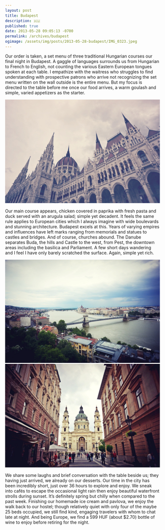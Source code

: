 ```yaml
---
layout: post
title: Budapest
description: 🇭🇺
published: true
date: 2013-05-28 09:05:13 -0700
permalink: /archives/budapest
ogimage: /assets/img/posts/2013-05-28-budapest/IMG_0323.jpeg
---
```

Our order is taken, a set menu of three traditional Hungarian courses our final night in Budapest. A gaggle of languages surrounds us from Hungarian to French to English, not counting the various Eastern European tongues spoken at each table. I empathize with the waitress who struggles to find understanding with prospective patrons who arrive not recognizing the set menu written on the wall outside is the entire menu. But my focus is directed to the table before me once our food arrives, a warm goulash and simple, varied appetizers as the starter.

![Parliament Building][1] 

Our main course appears, chicken covered in paprika with fresh pasta and duck served with an arugula salad; simple yet decadent. It feels the same rule applies to European cities which I always imagine with wide boulevards and stunning architecture. Budapest excels at this. Years of varying empires and influences have left marks ranging from memorials and statues to castles and bridges. And of course, churches abound. The Danube separates Buda, the hills and Castle to the west, from Pest, the downtown areas including the basilica and Parliament. A few short days wandering and I feel I have only barely scratched the surface. Again, simple yet rich.

![Danube, from Castle Hill][2] 
![St. Stephen’s Basilica][3] 

We share some laughs and brief conversation with the table beside us; they having just arrived, we already on our desserts. Our time in the city has been incredibly short, just over 36 hours to explore and enjoy. We sneak into cafés to escape the occasional light rain then enjoy beautiful waterfront strolls during sunset. It’s definitely spring but chilly when compared to the past week. Finishing our homemade ice cream and pavlova, we enjoy the walk back to our hostel; though relatively quiet with only four of the maybe 25 beds occupied, we still find kind, engaging travelers with whom to chat late at night. And being Europe, we find a 599 HUF (about $2.70) bottle of wine to enjoy before retiring for the night.

[1]: /assets/img/posts/2013-05-28-budapest/IMG_0320.jpeg
[2]: /assets/img/posts/2013-05-28-budapest/IMG_0322.jpeg
[3]: /assets/img/posts/2013-05-28-budapest/IMG_0323.jpeg
